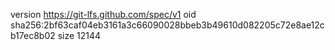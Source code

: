 version https://git-lfs.github.com/spec/v1
oid sha256:2bf63caf04eb3161a3c66090028bbeb3b49610d082205c72e8ae12cb17ec8b02
size 12144
